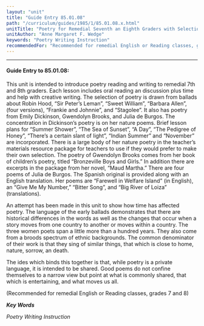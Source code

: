 ```yaml
---
layout: "unit"
title: "Guide Entry 85.01.08"
path: "/curriculum/guides/1985/1/85.01.08.x.html"
unitTitle: "Poetry for Remedial Seventh an Eighth Graders with Selections from Ballads, Emily Dickinson, Gwendolyn Brooks, an Julia de Burgos"
unitAuthor: "Anne Margaret F. Wedge"
keywords: "Poetry Writing Instruction"
recommendedFor: "Recommended for remedial English or Reading classes, grades 7 and 8"
---
```

<body>
<hr/>
<h4>
Guide Entry to 85.01.08:
</h4>
This unit is intended to introduce poetry reading and writing to remedial 7th and 8th graders. Each lesson includes oral reading an discussion plus time and help with creative writing. The selection of poetry is drawn from ballads about Robin Hood, “Sir Peter’s Leman”, “Sweet William”, “Barbara Allen”, (four versions), “Frankie and Johnnie”, and “Stagolee”. It also has poetry from Emily Dickinson, Gwendolyn Brooks, and Julia de Burgos. The concentration in Dickinson’s poetry is on her nature poems. Brief lesson plans for “Summer Shower”, “The Sea of Sunset”, “A Day”, “The Pedigree of Honey”, “There’s a certain slant of light”, “Indian Summer” and “November” are incorporated. There is a large body of her nature poetry in the teacher’s materials resource package for teachers to use if they would prefer to make their own selection. The poetry of Gwendolyn Brooks comes from her book of children’s poetry, titled “Bronzeville Boys and Girls.” In addition there are excerpts in the package from her novel, “Maud Martha.” There are four poems of Julia de Burgos. The Spanish original is provided along with an English translation. Her poems are “Farewell in Welfare Island” (in English), an “Give Me My Number,” “Bitter Song”, and “Big River of Loiza” (translations).
<p>
An attempt has been made in this unit to show how time has affected poetry. The language of the early ballads demonstrates that there are historical differences in the words as well as the changes that occur when a story moves from one country to another or moves within a country. The three women poets span a little more than a hundred years. They also come from a broods spectrum of ethnic backgrounds. The common denominator of their work is that they sing of similar things, that which is close to home, nature, sorrow, an death.
</p>
<p>
The ides which binds this together is that, while poetry is a private language, it is intended to be shared. Good poems do not confine themselves to a narrow view but point at what is commonly shared, that which is entertaining, and what moves us all.
</p>
<p>
(Recommended for remedial English or Reading classes, grades 7 and 8)
</p>
<p>
<b>
<i>
Key Words
</i>
</b>
<br/>
</p>
<p>
<i>
Poetry Writing Instruction
</i>
</p>
</body>